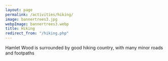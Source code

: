 ```yaml
---
layout: page
permalink: /activities/hiking/
image: bannertrees3.jpg
webpImage: bannertrees3.webp
title: Hiking
redirect_from: "/hiking.php"
---
```


Hamlet Wood is surrounded by good hiking country, with many minor roads and footpaths
